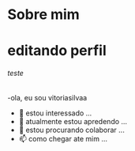 # Sobre mim
 
# editando perfil

###### teste

-ola, eu sou vitoriasilvaa
- 👀 estou interessado ...
- 🌱 atualmente estou apredendo ...
- 💞️ estou procurando colaborar ...
- 📫 como chegar ate mim ...

<!---
vitoriasilvaa/vitoriasilvaa is a ✨ special ✨ repository because its `README.md` (this file) appears on your GitHub profile.
You can click the Preview link to take a look at your changes.
--->
